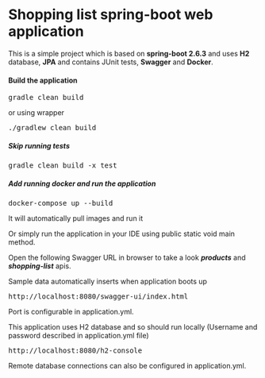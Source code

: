 
# Shopping list spring-boot web application

This is a simple project which is based on **spring-boot 2.6.3** and uses **H2** database, **JPA** and contains JUnit tests, **Swagger** and **Docker**.

#### Build the application
<pre>
gradle clean build
</pre>
or using wrapper
<pre>
./gradlew clean build
</pre>
##### Skip running tests
<pre>
gradle clean build -x test
</pre>
##### Add running docker and run the application
<pre>
docker-compose up --build
</pre>

It will automatically pull images and run it

Or simply run the application in your IDE using public static void main method.

Open the following Swagger URL in browser to take a look ***products*** and ***shopping-list*** apis.

Sample data automatically inserts when application boots up
<pre>
http://localhost:8080/swagger-ui/index.html
</pre>
Port is configurable in application.yml.

This application uses H2 database and so should run locally (Username and password described in application.yml file)
<pre>
http://localhost:8080/h2-console
</pre>
Remote database connections can also be configured in application.yml.


